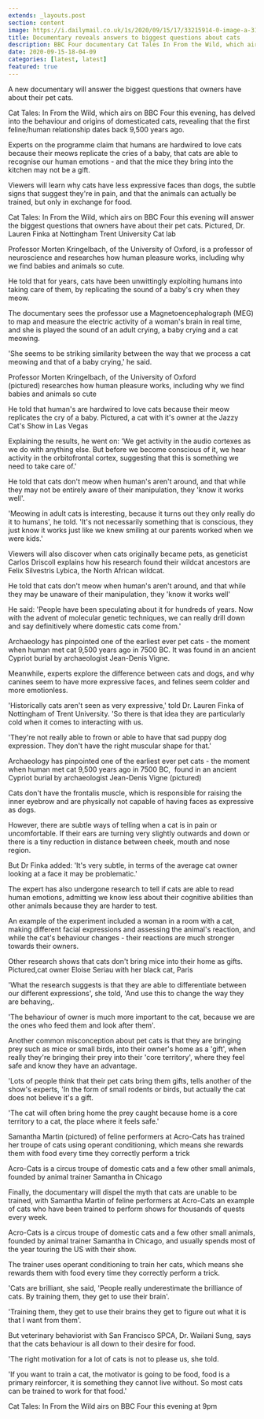 ```yaml
---
extends: _layouts.post
section: content
image: https://i.dailymail.co.uk/1s/2020/09/15/17/33215914-0-image-a-31_1600185613024.jpg 
title: Documentary reveals answers to biggest questions about cats 
description: BBC Four documentary Cat Tales In From the Wild, which airs tonight, will answer the biggest questions that owners have about their pet cats, including whether they recognise our emotions. 
date: 2020-09-15-18-04-09 
categories: [latest, latest] 
featured: true 
--- 
```

A new documentary will answer the biggest questions that owners have about their pet cats. 

Cat Tales: In From the Wild, which airs on BBC Four this evening, has delved into the behaviour and origins of domesticated cats, revealing that the first feline/human relationship dates back 9,500 years ago.  

Experts on the programme claim that humans are hardwired to love cats because their meows replicate the cries of a baby, that cats are able to recognise our human emotions - and that the mice they bring into the kitchen may not be a gift. 

Viewers will learn why cats have less expressive faces than dogs, the subtle signs that suggest they're in pain, and that the animals can actually be trained, but only in exchange for food. 

Cat Tales: In From the Wild, which airs on BBC Four this evening will answer the biggest questions that owners have about their pet cats. Pictured, Dr. Lauren Finka at Nottingham Trent University Cat lab

Professor Morten Kringelbach, of the University of Oxford, is a professor of neuroscience and researches how human pleasure works, including why we find babies and animals so cute. 

He told that for years, cats have been unwittingly exploiting humans into taking care of them, by replicating the sound of a baby's cry when they meow. 

The documentary sees the professor use a Magnetoencephalograph (MEG) to map and measure the electric activity of a woman's brain in real time, and she is played the sound of an adult crying, a baby crying and a cat meowing. 

'She seems to be striking similarity between the way that we process a cat meowing and that of a baby crying,' he said. 

Professor Morten Kringelbach, of the University of Oxford (pictured) researches how human pleasure works, including why we find babies and animals so cute

He told that human's are hardwired to love cats because their meow replicates the cry of a baby. Pictured, a cat with it's owner at the Jazzy Cat's Show in Las Vegas

Explaining the results, he went on: 'We get activity in the audio cortexes as we do with anything else. But before we become conscious of it, we hear activity in the orbitofrontal cortex, suggesting that this is something we need to take care of.' 

He told that cats don't meow when human's aren't around, and that while they may not be entirely aware of their manipulation, they 'know it works well'. 

'Meowing in adult cats is interesting, because it turns out they only really do it to humans', he told. 'It's not necessarily something that is conscious, they just know it works just like we knew smiling at our parents worked when we were kids.' 

Viewers will also discover when cats originally became pets, as geneticist Carlos Driscoll explains how his research found their wildcat ancestors are Felix Silvestris Lybica, the North African wildcat. 

He told that cats don't meow when human's aren't around, and that while they may be unaware of their manipulation, they 'know it works well'

He said: 'People have been speculating about it for hundreds of years. Now with the advent of molecular genetic techniques, we can really drill down and say definitively where domestic cats come from.'

Archaeology has pinpointed one of the earliest ever pet cats - the moment when human met cat 9,500 years ago in 7500 BC. It was found in an ancient Cypriot burial by archaeologist Jean-Denis Vigne. 

Meanwhile, experts explore the difference between cats and dogs, and why canines seem to have more expressive faces, and felines seem colder and more emotionless.  

'Historically cats aren't seen as very expressive,' told Dr. Lauren Finka of Nottingham of Trent University. 'So there is that idea they are particularly cold when it comes to interacting with us. 

'They're not really able to frown or able to have that sad puppy dog expression. They don't have the right muscular shape for that.'  

Archaeology has pinpointed one of the earliest ever pet cats - the moment when human met cat 9,500 years ago in 7500 BC,  found in an ancient Cypriot burial by archaeologist Jean-Denis Vigne (pictured) 

Cats don't have the frontalis muscle, which is responsible for raising the inner eyebrow and are physically not capable of having faces as expressive as dogs. 

However, there are subtle ways of telling when a cat is in pain or uncomfortable. If their ears are turning very slightly outwards and down or there is a tiny reduction in distance between cheek, mouth and nose region. 

But Dr Finka added: 'It's very subtle, in terms of the average cat owner looking at a face it may be problematic.' 

The expert has also undergone research to tell if cats are able to read human emotions, admitting we know less about their cognitive abilities than other animals because they are harder to test. 

An example of the experiment included a woman in a room with a cat, making different facial expressions and assessing the animal's reaction, and while the cat's behaviour changes - their reactions are much stronger towards their owners. 

Other research shows that cats don't bring mice into their home as gifts. Pictured,cat owner Eloise Seriau with her black cat, Paris

'What the research suggests is that they are able to differentiate between our different expressions', she told, 'And use this to change the way they are behaving,. 

'The behaviour of owner is much more important to the cat, because we are the ones who feed them and look after them'. 

Another common misconception about pet cats is that they are bringing prey such as mice or small birds, into their owner's home as a 'gift', when really they're bringing their prey into their 'core territory', where they feel safe and know they have an advantage. 

'Lots of people think that their pet cats bring them gifts, tells another of the show's experts, 'In the form of small rodents or birds, but actually the cat does not believe it's a gift. 

'The cat will often bring home the prey caught because home is a core territory to a cat, the place where it feels safe.' 

Samantha Martin (pictured) of feline performers at Acro-Cats has trained her troupe of cats using operant conditioning, which means she rewards them with food every time they correctly perform a trick

Acro-Cats is a circus troupe of domestic cats and a few other small animals, founded by animal trainer Samantha in Chicago

Finally, the documentary will dispel the myth that cats are unable to be trained, with Samantha Martin of feline performers at Acro-Cats an example of cats who have been trained to perform shows for thousands of quests every week. 

Acro-Cats is a circus troupe of domestic cats and a few other small animals, founded by animal trainer Samantha in Chicago, and usually spends most of the year touring the US with their show. 

The trainer uses operant conditioning to train her cats, which means she rewards them with food every time they correctly perform a trick. 

'Cats are brilliant, she said, 'People really underestimate the brilliance of cats. By training them, they get to use their brain'. 

'Training them, they get to use their brains they get to figure out what it is that I want from them'.  

But veterinary behaviorist with San Francisco SPCA, Dr. Wailani Sung, says that the cats behaviour is all down to their desire for food.

'The right motivation for a lot of cats is not to please us, she told. 

'If you want to train a cat, the motivator is going to be food, food is a primary reinforcer, it is something they cannot live without. So most cats can be trained to work for that food.' 

Cat Tales: In From the Wild airs on BBC Four this evening at 9pm 

